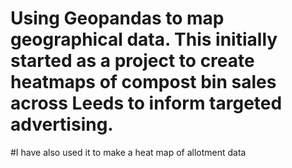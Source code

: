 # Using Geopandas to map geographical data. This initially started as a project to create heatmaps of compost bin sales across Leeds to inform targeted advertising. 

#I have also used it to make a heat map of allotment data 
